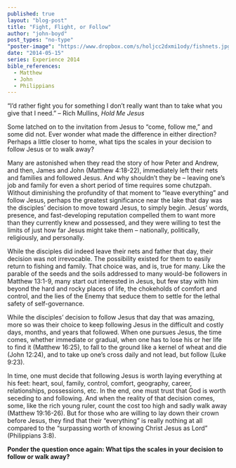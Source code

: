 ```yaml
---
published: true
layout: "blog-post"
title: "Fight, Flight, or Follow"
author: "john-boyd"
post_types: "no-type"
"poster-image": "https://www.dropbox.com/s/holjcc2dxmi1ody/fishnets.jpg"
date: "2014-05-15"
series: Experience 2014
bible_references:
  - Matthew
  - John
  - Philippians
---
```


“I’d rather fight you for something I don’t really want than to take what you give that I need.”
– Rich Mullins, *Hold Me Jesus*

Some latched on to the invitation from Jesus to “come, follow me,” and some did not.  Ever wonder what made the difference in either direction?  Perhaps a little closer to home, what tips the scales in your decision to follow Jesus or to walk away?

Many are astonished when they read the story of how Peter and Andrew, and then, James and John (Matthew 4:18-22), immediately left their nets and families and followed Jesus.  And why shouldn’t they be – leaving one’s job and family for even a short period of time requires some chutzpah. Without diminishing the profundity of that moment to “leave everything” and follow Jesus, perhaps the greatest significance near the lake that day was the disciples’ decision to move toward Jesus, to simply begin.  Jesus’ words, presence, and fast-developing reputation compelled them to want more than they currently knew and possessed, and they were willing to test the limits of just how far Jesus might take them – nationally, politically, religiously, and personally.

While the disciples did indeed leave their nets and father that day, their decision was not irrevocable.  The possibility existed for them to easily return to fishing and family.  That choice was, and is, true for many.  Like the parable of the seeds and the soils addressed to many would-be followers in Matthew 13:1-9, many start out interested in Jesus, but few stay with him beyond the hard and rocky places of life, the chokeholds of comfort and control, and the lies of the Enemy that seduce them to settle for the lethal safety of self-governance.  

While the disciples’ decision to follow Jesus that day that was amazing, more so was their choice to keep following Jesus in the difficult and costly days, months, and years that followed.  When one pursues Jesus, the time comes, whether immediate or gradual, when one has to lose his or her life to find it (Matthew 16:25), to fall to the ground like a kernel of wheat and die (John 12:24), and to take up one’s cross daily and not lead, but follow (Luke 9:23).

In time, one must decide that following Jesus is worth laying everything at his feet: heart, soul, family, control, comfort, geography, career, relationships, possessions, etc.  In the end, one must trust that God is worth seceding to and following.  And when the reality of that decision comes, some, like the rich young ruler, count the cost too high and sadly walk away (Matthew 19:16-26).  But for those who are willing to lay down their crown before Jesus, they find that their “everything” is really nothing at all compared to the “surpassing worth of knowing Christ Jesus as Lord” (Philippians 3:8).

**Ponder the question once again: What tips the scales in your decision to follow or walk away?**
